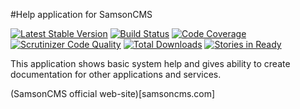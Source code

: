 #Help application for SamsonCMS

[![Latest Stable Version](https://poser.pugx.org/samsoncms/help/v/stable.svg)](https://packagist.org/packages/samsoncms/help)
[![Build Status](https://scrutinizer-ci.com/g/samsoncms/help/badges/build.png?b=master)](https://scrutinizer-ci.com/g/samsoncms/help/build-status/master)
[![Code Coverage](https://scrutinizer-ci.com/g/samsoncms/help/badges/coverage.png?b=master)](https://scrutinizer-ci.com/g/samsoncms/help/?branch=master)
[![Scrutinizer Code Quality](https://scrutinizer-ci.com/g/samsoncms/help/badges/quality-score.png?b=master)](https://scrutinizer-ci.com/g/samsoncms/help/?branch=master) 
[![Total Downloads](https://poser.pugx.org/samsoncms/help/downloads.svg)](https://packagist.org/packages/samsoncms/help)
[![Stories in Ready](https://badge.waffle.io/samsoncms/help.png?label=ready&title=Ready)](https://waffle.io/samsoncms/help)

This application shows basic system help and gives ability
to create documentation for other applications and services.

(SamsonCMS official web-site)[samsoncms.com]